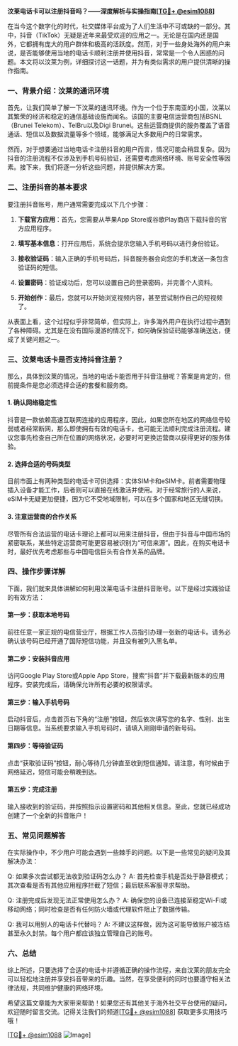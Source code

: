 **汶莱电话卡可以注册抖音吗？——深度解析与实操指南[[TG💪+ @esim1088](https://t.me/s/esim1088)]**

在当今这个数字化的时代，社交媒体平台成为了人们生活中不可或缺的一部分。其中，抖音（TikTok）无疑是近年来最受欢迎的应用之一。无论是在国内还是国外，它都拥有庞大的用户群体和极高的活跃度。然而，对于一些身处海外的用户来说，是否能够使用当地的电话卡顺利注册并使用抖音，常常是一个令人困惑的问题。本文将以汶莱为例，详细探讨这一话题，并为有类似需求的用户提供清晰的操作指南。

### 一、背景介绍：汶莱的通讯环境

首先，让我们简单了解一下汶莱的通讯环境。作为一个位于东南亚的小国，汶莱以其繁荣的经济和稳定的通信基础设施而闻名。该国的主要电信运营商包括BSNL（Brunei Telekom）、TelBru以及Digi Brunei。这些运营商提供的服务覆盖了语音通话、短信以及数据流量等多个领域，能够满足大多数用户的日常需求。

然而，对于想要通过当地电话卡注册抖音的用户而言，情况可能会稍显复杂。因为抖音的注册流程不仅涉及到手机号码验证，还需要考虑网络环境、账号安全性等因素。接下来，我们将逐一分析这些问题，并提供解决方案。

### 二、注册抖音的基本要求

要注册抖音账号，用户通常需要完成以下几个步骤：

1. **下载官方应用**：首先，您需要从苹果App Store或谷歌Play商店下载抖音的官方应用程序。
   
2. **填写基本信息**：打开应用后，系统会提示您输入手机号码以进行身份验证。

3. **接收验证码**：输入正确的手机号码后，抖音服务器会向您的手机发送一条包含验证码的短信。

4. **设置密码**：验证成功后，您可以设置自己的登录密码，并完善个人资料。

5. **开始创作**：最后，您就可以开始浏览视频内容，甚至尝试制作自己的短视频了。

从表面上看，这个过程似乎非常简单，但实际上，许多海外用户在执行过程中遇到了各种障碍。尤其是在没有国际漫游的情况下，如何确保验证码能够准确送达，便成了关键问题之一。

### 三、汶莱电话卡是否支持抖音注册？

那么，具体到汶莱的情况，当地的电话卡能否用于抖音注册呢？答案是肯定的，但前提条件是您必须选择合适的套餐和服务商。

#### 1. 确认网络稳定性

抖音是一款依赖高速互联网连接的应用程序，因此，如果您所在地区的网络信号较弱或者经常断网，那么即使拥有有效的电话卡，也可能无法顺利完成注册流程。建议您事先检查自己所在位置的网络状况，必要时可更换运营商以获得更好的服务体验。

#### 2. 选择合适的号码类型

目前市面上有两种类型的电话卡可供选择：实体SIM卡和eSIM卡。前者需要物理插入设备才能工作，后者则可以直接在线激活并使用。对于经常旅行的人来说，eSIM卡无疑更加便捷，因为它不受地域限制，可以在多个国家和地区无缝切换。

#### 3. 注意运营商的合作关系

尽管所有合法运营的电话卡理论上都可以用来注册抖音，但由于抖音与中国市场的紧密联系，某些特定运营商可能更容易被识别为“可信来源”。因此，在购买电话卡时，最好优先考虑那些与中国电信巨头有合作关系的品牌。

### 四、操作步骤详解

下面，我们就来具体讲解如何利用汶莱电话卡注册抖音账号。以下是经过实践验证的有效方法：

#### 第一步：获取本地号码

前往任意一家正规的电信营业厅，根据工作人员指引办理一张新的电话卡。请务必确认该号码已经开通了国际短信功能，并且没有被列入黑名单。

#### 第二步：安装抖音应用

访问Google Play Store或Apple App Store，搜索“抖音”并下载最新版本的应用程序。安装完成后，请确保允许所有必要的权限请求。

#### 第三步：输入手机号码

启动抖音后，点击首页右下角的“注册”按钮，然后依次填写您的名字、性别、出生日期等信息。当系统要求输入手机号码时，请填入刚刚申请的新号码。

#### 第四步：等待验证码

点击“获取验证码”按钮，耐心等待几分钟直至收到短信通知。请注意，有时候由于网络延迟，短信可能会稍晚到达。

#### 第五步：完成注册

输入接收到的验证码，并按照指示设置密码和其他相关信息。至此，您就已经成功创建了一个全新的抖音账户！

### 五、常见问题解答

在实际操作中，不少用户可能会遇到一些棘手的问题。以下是一些常见的疑问及其解决办法：

Q: 如果多次尝试都无法收到验证码怎么办？
A: 首先检查手机是否处于静音模式；其次查看是否有其他应用程序拦截了短信；最后联系客服寻求帮助。

Q: 注册完成后发现无法正常使用怎么办？
A: 确保您的设备已连接至稳定Wi-Fi或移动网络；同时检查是否有任何防火墙或代理软件阻止了数据传输。

Q: 我可以用别人的电话卡代替吗？
A: 不建议这样做，因为这可能导致账户被冻结甚至永久封禁。每个用户都应该独立管理自己的账号。

### 六、总结

综上所述，只要选择了合适的电话卡并遵循正确的操作流程，来自汶莱的朋友完全可以轻松地注册并享受抖音带来的乐趣。当然，在享受便利的同时也要遵守相关法律法规，共同维护健康的网络环境。

希望这篇文章能为大家带来帮助！如果您还有其他关于海外社交平台使用的疑问，欢迎随时留言交流。记得关注我们的频道[[TG💪+ @esim1088](https://t.me/s/esim1088)] 获取更多实用技巧哦！

[[TG💪+ @esim1088](https://t.me/s/esim1088) ![Image](https://i.postimg.cc/4NQfJmqS/Snipaste-2025-05-13-00-14-12.png)]